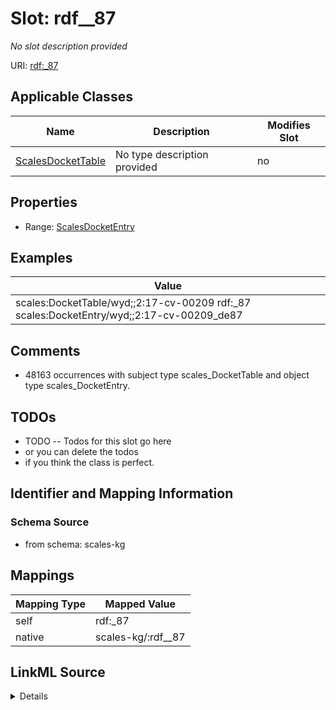 

# Slot: rdf__87


_No slot description provided_





URI: [rdf:_87](http://www.w3.org/1999/02/22-rdf-syntax-ns#_87)



<!-- no inheritance hierarchy -->





## Applicable Classes

| Name | Description | Modifies Slot |
| --- | --- | --- |
| [ScalesDocketTable](../classes/ScalesDocketTable.md) | No type description provided |  no  |







## Properties

* Range: [ScalesDocketEntry](../classes/ScalesDocketEntry.md)






## Examples

| Value |
| --- |
| scales:DocketTable/wyd;;2:17-cv-00209 rdf:_87 scales:DocketEntry/wyd;;2:17-cv-00209_de87 |

## Comments

* 48163 occurrences with subject type scales_DocketTable and object type scales_DocketEntry.

## TODOs

* TODO -- Todos for this slot go here
* or you can delete the todos
* if you think the class is perfect.

## Identifier and Mapping Information







### Schema Source


* from schema: scales-kg




## Mappings

| Mapping Type | Mapped Value |
| ---  | ---  |
| self | rdf:_87 |
| native | scales-kg/:rdf__87 |




## LinkML Source

<details>
```yaml
name: rdf__87
description: No slot description provided
todos:
- TODO -- Todos for this slot go here
- or you can delete the todos
- if you think the class is perfect.
comments:
- 48163 occurrences with subject type scales_DocketTable and object type scales_DocketEntry.
examples:
- value: scales:DocketTable/wyd;;2:17-cv-00209 rdf:_87 scales:DocketEntry/wyd;;2:17-cv-00209_de87
from_schema: scales-kg
rank: 1000
slot_uri: rdf:_87
alias: rdf__87
domain_of:
- scales_DocketTable
range: scales_DocketEntry

```
</details>